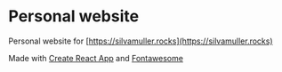 

# Personal website

Personal website for [https://silvamuller.rocks](https://silvamuller.rocks)

Made with [Create React App](https://create-react-app.dev/) and [Fontawesome](https://fontawesome.com/)
